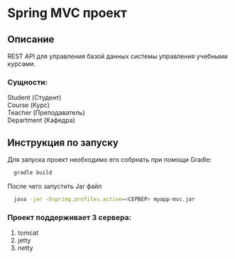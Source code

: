 # Spring MVC проект
## Описание

REST API для управления базой данных системы управления учебными курсами.

### Сущности:  
Student (Студент)  
Course (Курс)  
Teacher (Преподаватель)  
Department (Кафедра)  

## Инструкция по запуску

Для запуска проект необходимо его собрнать при помощи Gradle:
```bash
  gradle build
```

После чего запустить Jar файл
```bash
  java -jar -Dspring.profiles.active=<СЕРВЕР> myapp-mvc.jar
```

### Проект поддерживает 3 сервера:
1. tomcat
2. jetty
3. netty
